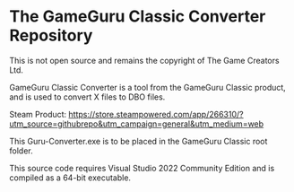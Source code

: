 # The GameGuru Classic Converter Repository

This is not open source and remains the copyright of The Game Creators Ltd.

GameGuru Classic Converter is a tool from the GameGuru Classic product, and is used to convert X files to DBO files. 

Steam Product: https://store.steampowered.com/app/266310/?utm_source=githubrepo&utm_campaign=general&utm_medium=web

This Guru-Converter.exe is to be placed in the GameGuru Classic root folder.

This source code requires Visual Studio 2022 Community Edition and is compiled as a 64-bit executable.
